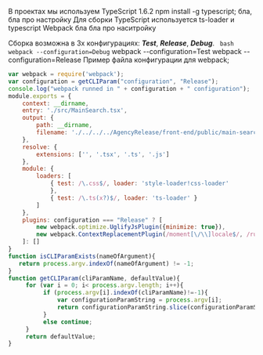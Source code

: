В проектах мы используем 
TypeScript 1.6.2
npm install -g typescript;
бла, бла про настройку 
Для сборки TypeScript используется ts-loader и typescript
Webpack
бла бла про наситройку

Сборка возможна в 3х конфигурациях:
***Test***, ***Release***, ***Debug***.
``` bash webpack --configuration=Debug```
webpack --configuration=Test
webpack --configuration=Release
Пример файла конфигурации для webpack;
```javascript
var webpack = require('webpack');
var configuration = getCLIParam("configuration", "Release");
console.log("webpack runned in " + configuration + " configuration");
module.exports = {
    context: __dirname,
    entry: './src/MainSearch.tsx',
    output: {
        path: __dirname,
        filename: './../../../AgencyRelease/front-end/public/main-search/app.js'
    },
    resolve: {
        extensions: ['', '.tsx', '.ts', '.js']
    },
    module: {
        loaders: [
            { test: /\.css$/, loader: 'style-loader!css-loader'
            },
            { test: /\.ts(x?)$/, loader: 'ts-loader' }
        ]
    },
    plugins: configuration === "Release" ? [
        new webpack.optimize.UglifyJsPlugin({minimize: true}),
        new webpack.ContextReplacementPlugin(/moment[\/\\]locale$/, /ru/)
    ]: []
}
function isCLIParamExists(nameOfArgument){
   return process.argv.indexOf(nameOfArgument) != -1;
}
function getCLIParam(cliParamName, defaultValue){
     for (var i = 0; i< process.argv.length; i++){
          if (process.argv[i].indexOf(cliParamName)!=-1){
              var configurationParamString = process.argv[i];
              return configurationParamString.slice(configurationParamString.indexOf('=')+1);
          }
          else continue;
     }
     return defaultValue;
}
```
